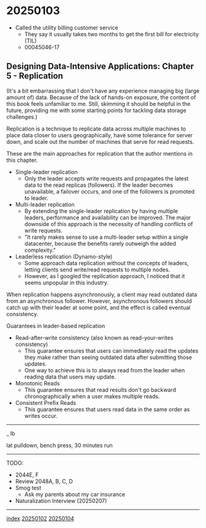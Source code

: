 <head><meta name="viewport" content="width=device-width, initial-scale=1.0, user-scalable=yes" /><meta charset="UTF-8"></head>

# 20250103

- Called the utility billing customer service
	- They say it usually takes two months to get the first bill for electricity (TIL)
	- 00045046-17

## Designing Data-Intensive Applications: Chapter 5 - Replication

(It's a bit embarrassing that I don't have any experience managing big (large amount of) data. Because of the lack of hands-on exposure, the content of this book feels unfamiliar to me. Still, skimming it should be helpful in the future, providing me with some starting points for tackling data storage challenges.)

Replication is a technique to replicate data across multiple machines to place data closer to users geographically, have some tolerance for server down, and scale out the number of machines that serve for read requests.

These are the main approaches for replication that the author mentions in this chapter.

- Single-leader replication
	- Only the leader accepts write requests and propagates the latest data to the read replicas (followers). If the leader becomes unavailable, a failover occurs, and one of the followers is promoted to leader.
- Multi-leader replication
	- By extending the single-leader replication by having multiple leaders, performance and availability can be improved. The major downside of this approach is the necessity of handling conflicts of write requests.
	- "It rarely makes sense to use a multi-leader setup within a single datacenter, because the benefits rarely outweigh the added complexity."
- Leaderless replication (Dynamo-style)
	- Some approach data replication without the concepts of leaders, letting clients send write/read requests to multiple nodes.
	- However, as I googled the replication approach, I noticed that it seems unpopular in this industry.

When replication happens asynchronously, a client may read outdated data from an asynchronous follower. However, asynchronous followers should catch up with their leader at some point, and the effect is called eventual consistency.

Guarantees in leader-based replication

- Read-after-write consistency (also known as read-your-writes consistency)
	- This guarantee ensures that users can immediately read the updates they make rather than seeing outdated data after submitting those updates.
	- One way to achieve this is to always read from the leader when reading data that users may update.
- Monotonic Reads
	- This guarantee ensures that read results don't go backward chronographically when a user makes multiple reads.
- Consistent Prefix Reads
	- This guarantee ensures that users read data in the same order as writes occur.

---

_ lb

lat pulldown, bench press, 30 minutes run

---

TODO:

- 2044E, F
- Review 2048A, B, C, D 
- Smog test
	- Ask my parents about my car insurance
- Naturalization Interview (20250207)

---

[index](../../index.html)
[20250102](20250102.html)
[20250104](20250104.html)
